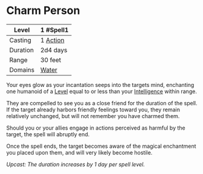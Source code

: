 # Charm Person

| Level    | 1 #Spell1                                           |
| -------- | --------------------------------------------------- |
| Casting  | 1 [Action](../../../../Game%20Procedures/Action.md) |
| Duration | 2d4 days                                            |
| Range    | 30 feet                                             |
| Domains  | [Water](../../../Spell%20Domains/Water.md)          |

Your eyes glow as your incantation seeps into the targets mind, enchanting one humanoid of a [Level](../../../../Player%20Characters/Derived%20Statistics/Level.md) equal to or less than your [Intelligence](../../../../Player%20Characters/Chosen%20Statistics/Intelligence.md) within range.

They are compelled to see you as a close friend for the duration of the spell. If the target already harbors friendly feelings toward you, they remain relatively unchanged, but will not remember you have charmed them. 

Should you or your allies engage in actions perceived as harmful by the target, the spell will abruptly end. 

Once the spell ends, the target becomes aware of the magical enchantment you placed upon them, and will very likely become hostile.

*Upcast: The duration increases by 1 day per spell level.*